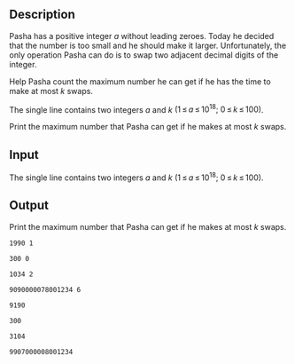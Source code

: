 ## Description

<div><p>Pasha has a positive integer <span class="tex-span"><i>a</i></span> without leading zeroes. Today he decided that the number is too small and he should make it larger. Unfortunately, the only operation Pasha can do is to swap two adjacent decimal digits of the integer.</p><p>Help Pasha count the maximum number he can get if he has the time to make at most <span class="tex-span"><i>k</i></span> swaps.</p></div><div class="input-specification"><p>The single line contains two integers <span class="tex-span"><i>a</i></span> and <span class="tex-span"><i>k</i></span> <span class="tex-span">(1 ≤ <i>a</i> ≤ 10<sup class="upper-index">18</sup>;&nbsp;0 ≤ <i>k</i> ≤ 100)</span>.</p></div><div class="output-specification"><p>Print the maximum number that Pasha can get if he makes at most <span class="tex-span"><i>k</i></span> swaps.</p></div>

## Input

<p>The single line contains two integers <span class="tex-span"><i>a</i></span> and <span class="tex-span"><i>k</i></span> <span class="tex-span">(1 ≤ <i>a</i> ≤ 10<sup class="upper-index">18</sup>;&nbsp;0 ≤ <i>k</i> ≤ 100)</span>.</p>

## Output

<p>Print the maximum number that Pasha can get if he makes at most <span class="tex-span"><i>k</i></span> swaps.</p>





```input1
1990 1

```




```input2
300 0

```




```input3
1034 2

```




```input4
9090000078001234 6

```




```output1
9190

```




```output2
300

```




```output3
3104

```




```output4
9907000008001234

```


